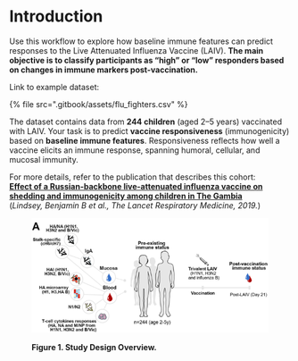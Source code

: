 # Introduction

Use this workflow to explore how baseline immune features can predict responses to the Live Attenuated Influenza Vaccine (LAIV). **The main objective is to classify participants as “high” or “low” responders based on changes in immune markers post-vaccination.**

Link to example dataset:

{% file src=".gitbook/assets/flu_fighters.csv" %}

The dataset contains data from **244 children** (aged 2–5 years) vaccinated with LAIV. Your task is to predict **vaccine responsiveness** (immunogenicity) based on **baseline immune features**. Responsiveness reflects how well a vaccine elicits an immune response, spanning humoral, cellular, and mucosal immunity.

For more details, refer to the publication that describes this cohort:\
[**Effect of a Russian-backbone live-attenuated influenza vaccine on shedding and immunogenicity among children in The Gambia**](https://github.com/atomiclaboratory/systems_immunology_course_2024/blob/main/Course%20Materials/FLU%20PREDICTION%20CHALLENGE/reading%20materials/2019%20Lindsey%20LAIV%20phase%204%20study.pdf)\
(_Lindsey, Benjamin B et al., The Lancet Respiratory Medicine, 2019._)

<figure><img src=".gitbook/assets/study design.png" alt=""><figcaption><p><strong>Figure 1. Study Design Overview.</strong></p></figcaption></figure>
